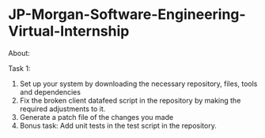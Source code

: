 # JP-Morgan-Software-Engineering-Virtual-Internship
About:
    

Task 1:
1.  Set up your system by downloading the necessary repository, files, tools and dependencies
2.  Fix the broken client datafeed script in the repository by making the required adjustments to it.
3.  Generate a patch file of the changes you made
4.  Bonus task: Add unit tests in the test script in the repository.
